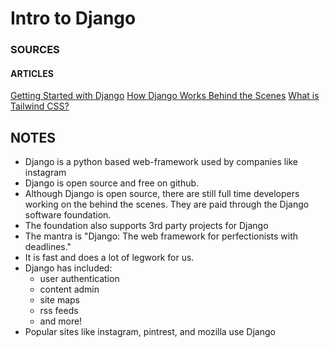 # Intro to Django

### SOURCES
<!-- #### VIDEOS
[]()
[]()
[]() -->

#### ARTICLES
[Getting Started with Django](https://www.djangoproject.com/start/)
[How Django Works Behind the Scenes](https://wsvincent.com/how-django-works-behind-the-scenes/)
[What is Tailwind CSS?](https://blog.hubspot.com/website/what-is-tailwind-css)

## NOTES

- Django is a python based web-framework used by companies like instagram
- Django is open source and free on github.
- Although Django is open source, there are still full time developers working on the behind the scenes. They are paid through the Django software foundation.
- The foundation also supports 3rd party projects for Django
- The mantra is "Django: The web framework for perfectionists with deadlines."
- It is fast and does a lot of legwork for us. 
- Django has included:
  - user authentication
  - content admin
  - site maps
  - rss feeds
  - and more!
- Popular sites like instagram, pintrest, and mozilla use Django